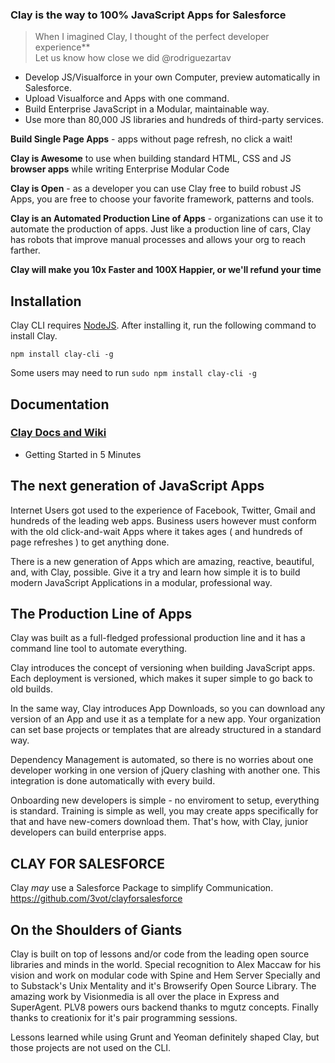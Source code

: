 ### Clay is the way to 100% JavaScript Apps for Salesforce

> When I imagined Clay, I thought of the perfect developer experience**<br/>Let us know how close we did @rodriguezartav

* Develop JS/Visualforce in your own Computer, preview automatically in Salesforce.
* Upload Visualforce and Apps with one command.
* Build Enterprise JavaScript in a Modular, maintainable way.
* Use more than 80,000 JS libraries and hundreds of third-party services.

**Build Single Page Apps** - apps without page refresh, no click a wait!

**Clay is Awesome** to use when building standard HTML, CSS and JS **browser apps** while writing Enterprise Modular Code 

**Clay is Open** - as a developer you can use Clay free to build robust JS Apps, you are free to choose your favorite framework, patterns and tools.

**Clay is an Automated Production Line of Apps** - organizations can use it to automate the production of apps. Just like a production line of cars, Clay has robots that improve manual processes and allows your org to reach farther.

**Clay will make you 10x Faster and 100X Happier, or we'll refund your time**


## Installation
Clay CLI requires [NodeJS](http://nodejs.org). After installing it, run the following command to install Clay.
```
npm install clay-cli -g
```
Some users may need to run ```sudo npm install clay-cli -g```


## Documentation
### [Clay Docs and Wiki](https://github.com/3vot/clay/wiki)
  * Getting Started in 5 Minutes


## The next generation of JavaScript Apps
Internet Users got used to the experience of Facebook, Twitter, Gmail and hundreds of the leading web apps. Business users however must conform with the old click-and-wait Apps where it takes ages ( and hundreds of page refreshes ) to get anything done.

There is a new generation of Apps which are amazing, reactive, beautiful, and, with Clay, possible. Give it a try and learn how simple it is to build modern JavaScript Applications in a modular, professional way.


## The Production Line of Apps
Clay was built as a full-fledged professional production line and it has a command line tool to automate everything.

Clay introduces the concept of versioning when building JavaScript apps. Each deployment is versioned, which makes it super simple to go back to old builds.

In the same way, Clay introduces App Downloads, so you can download any version of an App and use it as a template for a new app. Your organization can set base projects or templates that are already structured in a standard way.

Dependency Management is automated, so there is no worries about one developer working in one version of jQuery clashing with another one. This integration is done automatically with every build.

Onboarding new developers is simple - no enviroment to setup, everything is standard. Training is simple as well, you may create apps specifically for that and have new-comers download them. That's how, with Clay, junior developers can build enterprise apps.

## CLAY FOR SALESFORCE ##
Clay *may* use a Salesforce Package to simplify Communication.
https://github.com/3vot/clayforsalesforce


## On the Shoulders of Giants ##

Clay is built on top of lessons and/or code from the leading open source libraries and minds in the world. Special recognition to Alex Maccaw for his vision and work on modular code with Spine and Hem Server Specially and to Substack's Unix Mentality and it's Browserify Open Source Library. The amazing work by Visionmedia is all over the place in Express and SuperAgent. PLV8 powers ours backend thanks to mgutz concepts. Finally thanks to creationix for it's pair programming sessions.

Lessons learned while using Grunt and Yeoman definitely shaped Clay, but those projects are not used on the CLI.

